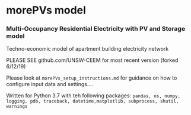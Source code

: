 # morePVs model
### Multi-Occupancy Residential Electricity with PV and Storage model

Techno-economic model of apartment building electricity network

PLEASE SEE github.com/UNSW-CEEM for most recent version (forked 6/12/19)

Please look at `morePVs_setup_instructions.md` for guidance 
on how to configure input data and settings....

Written for Python 3.7 with teh following packages:
`pandas, os, numpy, logging, pdb, traceback, datetime,matplotlib, subprocess, shutil, warnings`

